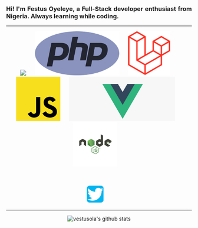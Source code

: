 <h3 align="justify">
    Hi! I'm Festus Oyeleye, a Full-Stack developer enthusiast from Nigeria. Always learning while coding.
</h3>

---

<div align="center">
    <img height="120" width="auto" src="./assets/languages/C#.png"></a>&nbsp;&nbsp; &nbsp;&nbsp;
    <img height="120" width="auto" src="./assets/languages/php.png"></a>&nbsp;&nbsp; &nbsp;&nbsp;
    <img height="120" width="auto" src="./assets/languages/laravel.png"></a>&nbsp;&nbsp; &nbsp;&nbsp;
    <img height="120" width="auto" src="./assets/languages/javascript.png"></a>&nbsp;&nbsp; &nbsp;&nbsp;
    <img height="120" width="auto" src="./assets/languages/vue.png"></a>&nbsp;&nbsp; &nbsp;&nbsp;
    <img height="120" width="auto" src="./assets/languages/nodejs.png"></a>&nbsp;&nbsp; &nbsp;&nbsp;
</div>
<br />
<br />
<p align='center'>
    <a href="https://twitter.com/vestusola"><img height="50" src="./assets/twitter.png"></a>&nbsp;&nbsp; &nbsp;&nbsp;
</p>

---

<div align='center'>

![vestusola's github stats](https://github-readme-stats.vercel.app/api?username=vestusola&show_icons=true)

</div>